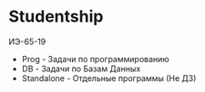 # Studentship
ИЭ-65-19

* Prog - Задачи по программированию  
* DB - Задачи по Базам Данных  
* Standalone - Отдельные программы (Не ДЗ)
